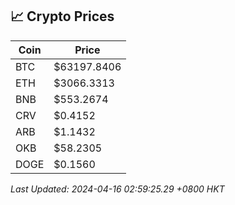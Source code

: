 ## 📈 Crypto Prices

| Coin | Price |
| ---- | ----- |
| BTC | $63197.8406 |
| ETH | $3066.3313 |
| BNB | $553.2674 |
| CRV | $0.4152 |
| ARB | $1.1432 |
| OKB | $58.2305 |
| DOGE | $0.1560 |

_Last Updated: 2024-04-16 02:59:25.29 +0800 HKT_